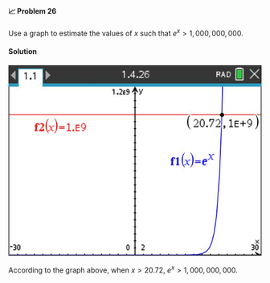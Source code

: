 <div class="alert alert-warning" role="alert">
<h4 class="alert-heading">📈 Problem 26</h4>

Use a graph to estimate the values of $x$ such that $e^x > 1,000,000,000$.

</div>

<div class="alert alert-success" role="alert">
<h4 class="alert-heading">Solution</h4>

![](_media/screenshots/10-01-2025%20Image003.jpg ':class=img-center')

According to the graph above, when $x>20.72$, $e^x > 1,000,000,000$.

</div>
